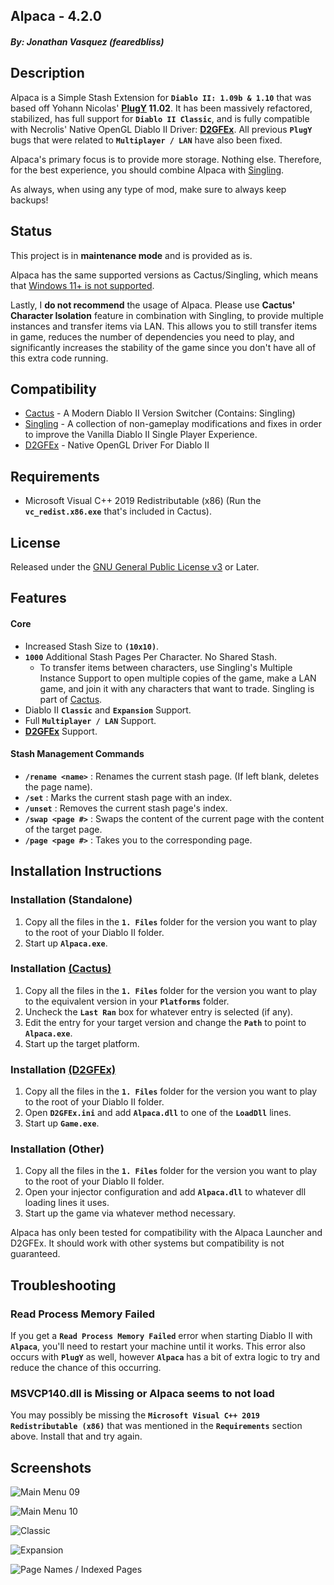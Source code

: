 ## Alpaca - 4.2.0
##### By: Jonathan Vasquez (fearedbliss)

## Description

Alpaca is a Simple Stash Extension for **`Diablo II: 1.09b & 1.10`**
that was based off Yohann Nicolas' **[PlugY](http://plugy.free.fr/en/index.html) 11.02**.
It has been massively refactored, stabilized, has full support for
**`Diablo II Classic`**, and is fully compatible with Necrolis' Native OpenGL Diablo II Driver:
**[D2GFEx](https://d2mods.info/forum/viewtopic.php?f=5&t=65312)**. All previous **`PlugY`** bugs
that were related to **`Multiplayer / LAN`** have also been fixed.

Alpaca's primary focus is to provide more storage. Nothing else. Therefore, for the
best experience, you should combine Alpaca with [Singling](https://github.com/fearedbliss/Cactus/blob/master/README-SINGLING.md).

As always, when using any type of mod, make sure to always keep backups!

## Status

This project is in **maintenance mode** and is provided as is.

Alpaca has the same supported versions as Cactus/Singling, which means that
[Windows 11+ is not supported](https://github.com/fearedbliss/Cactus#windows-11-will-not-be-supported).

Lastly, I **do not recommend** the usage of Alpaca. Please use **Cactus' Character Isolation**
feature in combination with Singling, to provide multiple instances and transfer
items via LAN. This allows you to still transfer items in game, reduces the number of
dependencies you need to play, and significantly increases the stability of the game
since you don't have all of this extra code running.

## Compatibility

- [Cactus](https://github.com/fearedbliss/Cactus) -
  A Modern Diablo II Version Switcher (Contains: Singling)
- [Singling](https://github.com/fearedbliss/Cactus/blob/master/README-SINGLING.md) -
  A collection of non-gameplay modifications and fixes in
  order to improve the Vanilla Diablo II Single Player Experience.
- [D2GFEx](https://d2mods.info/forum/viewtopic.php?f=5&t=65312) - Native OpenGL Driver For Diablo II

## Requirements

- Microsoft Visual C++ 2019 Redistributable (x86) (Run the **`vc_redist.x86.exe`** that's included in Cactus).

## License

Released under the [GNU General Public License v3](LICENSE.md) or Later.

## Features

#### Core

- Increased Stash Size to **`(10x10)`**.
- **`1000`** Additional Stash Pages Per Character. No Shared Stash.
    - To transfer items between characters, use Singling's Multiple Instance
      Support to open multiple copies of the game, make a LAN game, and join it
      with any characters that want to trade. Singling is part of
      [Cactus](https://github.com/fearedbliss/Cactus).
- Diablo II **`Classic`** and **`Expansion`** Support.
- Full **`Multiplayer / LAN`** Support.
- **[D2GFEx](https://d2mods.info/forum/viewtopic.php?f=5&t=65312)** Support.

#### Stash Management Commands

- **`/rename <name>`** : Renames the current stash page. (If left blank, deletes the page name).
- **`/set`** : Marks the current stash page with an index.
- **`/unset`** : Removes the current stash page's index.
- **`/swap <page #>`** : Swaps the content of the current page with the content of the target page.
- **`/page <page #>`** : Takes you to the corresponding page.

## Installation Instructions

### Installation (Standalone)

1. Copy all the files in the **`1. Files`** folder for the version you want to play to the root of your Diablo II folder.
1. Start up **`Alpaca.exe`**.

### Installation [(Cactus)](https://github.com/fearedbliss/Cactus)

1. Copy all the files in the **`1. Files`** folder for the version you want to play to the equivalent version in your **`Platforms`** folder.
1. Uncheck the **`Last Ran`** box for whatever entry is selected (if any).
1. Edit the entry for your target version and change the **`Path`** to point to **`Alpaca.exe`**.
1. Start up the target platform.

### Installation [(D2GFEx)](https://d2mods.info/forum/viewtopic.php?f=5&t=65312)

1. Copy all the files in the **`1. Files`** folder for the version you want to play to the root of your Diablo II folder.
2. Open **`D2GFEx.ini`** and add **`Alpaca.dll`** to one of the **`LoadDll`** lines.
3. Start up **`Game.exe`**.

### Installation (Other)

1. Copy all the files in the **`1. Files`** folder for the version you want to play to the root of your Diablo II folder.
1. Open your injector configuration and add **`Alpaca.dll`** to whatever dll loading lines it uses.
1. Start up the game via whatever method necessary.

Alpaca has only been tested for compatibility with the Alpaca Launcher and D2GFEx.
It should work with other systems but compatibility is not guaranteed.

## Troubleshooting

### Read Process Memory Failed

If you get a **`Read Process Memory Failed`** error when starting Diablo II
with **`Alpaca`**, you'll need to restart your machine until it works. This error
also occurs with **`PlugY`** as well, however **`Alpaca`** has a bit of extra
logic to try and reduce the chance of this occurring.

### MSVCP140.dll is Missing or Alpaca seems to not load

You may possibly be missing the **`Microsoft Visual C++ 2019 Redistributable (x86)`**
that was mentioned in the **`Requirements`** section above. Install that and try again.

## Screenshots

![Main Menu 09](https://i.imgur.com/Aypyp8i.jpg)

![Main Menu 10](https://i.imgur.com/4yVSEIB.jpg)

![Classic](https://i.imgur.com/lg039Rd.jpg)

![Expansion](https://i.imgur.com/PAjQ03J.jpg)

![Page Names / Indexed Pages](https://i.imgur.com/wniPrfA.jpg)
